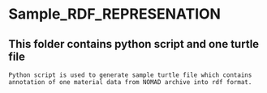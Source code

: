 # Sample_RDF_REPRESENATION

## This folder contains python script and one turtle file 
    Python script is used to generate sample turtle file which contains annotation of one material data from NOMAD archive into rdf format.
